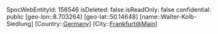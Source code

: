 ﻿---
location: [50.14648,8.703264]
type: Station
tags:
- geo/Station

---
SpocWebEntityId: 156546
isDeleted: false
isReadOnly: false
confidential: public
[geo-lon::8.703264]
[geo-lat::50.14648]
[name::Walter-Kolb-Siedlung]
[Country::[Germany](geo/Continent/Europe/Germany.md)]
[City::[Frankfurt@Main](geo/Continent/Europe/Germany/Hessen/Frankfurt@Main.md)]

